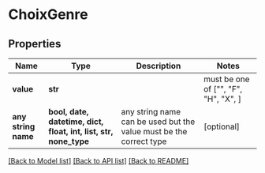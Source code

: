 # ChoixGenre


## Properties
Name | Type | Description | Notes
------------ | ------------- | ------------- | -------------
**value** | **str** |  |  must be one of ["", "F", "H", "X", ]
**any string name** | **bool, date, datetime, dict, float, int, list, str, none_type** | any string name can be used but the value must be the correct type | [optional]

[[Back to Model list]](../README.md#documentation-for-models) [[Back to API list]](../README.md#documentation-for-api-endpoints) [[Back to README]](../README.md)



